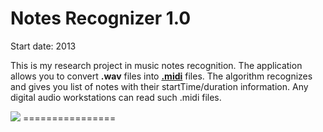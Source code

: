 <h1><b>Notes Recognizer 1.0 </b></h1>
Start date: 2013

This is my research project in music notes recognition.
The application allows you to convert <b>.wav</b> files into <b><a href="https://en.wikipedia.org/wiki/MIDI" target="_blank">.midi</a></b> files. The algorithm recognizes and gives you list of notes with their startTime/duration information. Any digital audio workstations can read such .midi files.

<img src="https://github.com/artemik/notes-recognizer/readme/image1.png">
================
